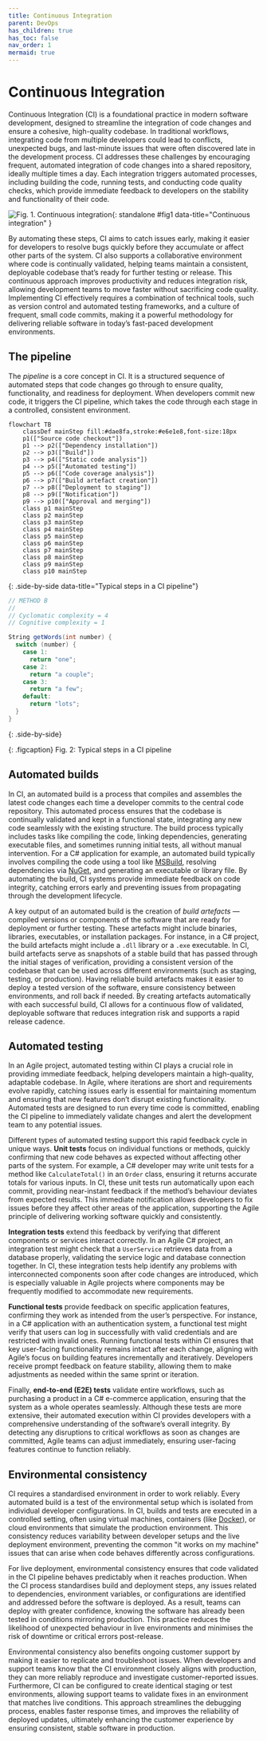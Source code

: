 ```yaml
---
title: Continuous Integration
parent: DevOps
has_children: true
has_toc: false
nav_order: 1
mermaid: true
---
```


# Continuous Integration

Continuous Integration (CI) is a foundational practice in modern software development, designed to streamline 
the integration of code changes and ensure a cohesive, high-quality codebase. In traditional workflows, 
integrating code from multiple developers could lead to conflicts, unexpected bugs, and last-minute issues 
that were often discovered late in the development process. CI addresses these challenges by encouraging 
frequent, automated integration of code changes into a shared repository, ideally multiple times a day. 
Each integration triggers automated processes, including building the code, running tests, and conducting 
code quality checks, which provide immediate feedback to developers on the stability and functionality of 
their code.

![Fig. 1. Continuous integration](images/CI.gif){: standalone #fig1 data-title="Continuous integration" }

By automating these steps, CI aims to catch issues early, making it easier for developers to resolve bugs 
quickly before they accumulate or affect other parts of the system. CI also supports a collaborative 
environment where code is continually validated, helping teams maintain a consistent, deployable codebase 
that’s ready for further testing or release. This continuous approach improves productivity and reduces 
integration risk, allowing development teams to move faster without sacrificing code quality. Implementing 
CI effectively requires a combination of technical tools, such as version control and automated testing 
frameworks, and a culture of frequent, small code commits, making it a powerful methodology for delivering 
reliable software in today’s fast-paced development environments.

## The pipeline

The _pipeline_ is a core concept in CI. It is a structured sequence of automated steps that 
code changes go through to ensure quality, functionality, and readiness for deployment. 
When developers commit new code, it triggers the CI pipeline, which takes the code through 
each stage in a controlled, consistent environment. 

```mermaid
flowchart TB
    classDef mainStep fill:#dae8fa,stroke:#e6e1e8,font-size:18px
    p1(["Source code checkout"])
    p1 --> p2(["Dependency installation"])
    p2 --> p3(["Build"])
    p3 --> p4(["Static code analysis"])
    p4 --> p5(["Automated testing"])
    p5 --> p6(["Code coverage analysis"])
    p6 --> p7(["Build artefact creation"])
    p7 --> p8(["Deployment to staging"])
    p8 --> p9(["Notification"])
    p9 --> p10(["Approval and merging"])
    class p1 mainStep
    class p2 mainStep
    class p3 mainStep
    class p4 mainStep
    class p5 mainStep
    class p6 mainStep
    class p7 mainStep
    class p8 mainStep
    class p9 mainStep
    class p10 mainStep
```
{: .side-by-side data-title="Typical steps in a CI pipeline"}

``` c#
// METHOD B
//
// Cyclomatic complexity = 4
// Cognitive complexity = 1

String getWords(int number) {
  switch (number) {
    case 1:
      return "one";
    case 2:
      return "a couple";
    case 3:
      return "a few";
    default:
      return "lots";
  }
}
```
{: .side-by-side}

{: .figcaption}
Fig. 2: Typical steps in a CI pipeline


## Automated builds

In CI, an automated build is a process that compiles and assembles the latest code changes 
each time a developer commits to the central code repository. This automated process ensures 
that the codebase is continually validated and kept in a functional state, integrating any 
new code seamlessly with the existing structure. The build process typically includes tasks 
like compiling the code, linking dependencies, generating executable files, and sometimes 
running initial tests, all without manual intervention. For a C# application for example, 
an automated build typically involves compiling the code using a tool like 
[MSBuild](https://github.com/dotnet/msbuild), resolving dependencies via 
[NuGet](https://www.nuget.org/), and generating an executable or library file. By automating 
the build, CI systems provide immediate feedback on code integrity, catching errors early 
and preventing issues from propagating through the development lifecycle.

A key output of an automated build is the creation of _build artefacts_ — compiled versions or 
components of the software that are ready for deployment or further testing. These artefacts 
might include binaries, libraries, executables, or installation packages. For instance, in a 
C# project, the build artefacts might include a `.dll` library or a `.exe` executable. In CI, 
build artefacts serve as snapshots of a stable build that has passed through the initial 
stages of verification, providing a consistent version of the codebase that can be used 
across different environments (such as staging, testing, or production). Having reliable 
build artefacts makes it easier to deploy a tested version of the software, ensure 
consistency between environments, and roll back if needed. By creating artefacts 
automatically with each successful build, CI allows for a continuous flow of validated, 
deployable software that reduces integration risk and supports a rapid release cadence.

## Automated testing

In an Agile project, automated testing within CI plays a crucial role in providing 
immediate feedback, helping developers maintain a high-quality, adaptable codebase. In 
Agile, where iterations are short and requirements evolve rapidly, catching issues early 
is essential for maintaining momentum and ensuring that new features don’t disrupt existing 
functionality. Automated tests are designed to run every time code is committed, enabling 
the CI pipeline to immediately validate changes and alert the development team to any 
potential issues.

Different types of automated testing support this rapid feedback cycle in unique ways. 
**Unit tests** focus on individual functions or methods, quickly confirming that new code 
behaves as expected without affecting other parts of the system. For example, a C# 
developer may write unit tests for a method like `CalculateTotal()` in an `Order` class, 
ensuring it returns accurate totals for various inputs. In CI, these unit tests run 
automatically upon each commit, providing near-instant feedback if the method’s behaviour 
deviates from expected results. This immediate notification allows developers to fix issues 
before they affect other areas of the application, supporting the Agile principle of 
delivering working software quickly and consistently.

**Integration tests** extend this feedback by verifying that different components or services 
interact correctly. In an Agile C# project, an integration test might check that a 
`UserService` retrieves data from a database properly, validating the service logic and 
database connection together. In CI, these integration tests help identify any problems with 
interconnected components soon after code changes are introduced, which is especially 
valuable in Agile projects where components may be frequently modified to accommodate new 
requirements.

**Functional tests** provide feedback on specific application features, confirming they 
work as intended from the user’s perspective. For instance, in a C# application with an 
authentication system, a functional test might verify that users can log in successfully 
with valid credentials and are restricted with invalid ones. Running functional tests within 
CI ensures that key user-facing functionality remains intact after each change, aligning 
with Agile’s focus on building features incrementally and iteratively. Developers receive 
prompt feedback on feature stability, allowing them to make adjustments as needed within 
the same sprint or iteration.

Finally, **end-to-end (E2E) tests** validate entire workflows, such as purchasing a product 
in a C# e-commerce application, ensuring that the system as a whole operates seamlessly. 
Although these tests are more extensive, their automated execution within CI provides 
developers with a comprehensive understanding of the software’s overall integrity. By 
detecting any disruptions to critical workflows as soon as changes are committed, Agile 
teams can adjust immediately, ensuring user-facing features continue to function reliably.

## Environmental consistency

CI requires a standardised environment in order to work reliably. Every automated build
is a test of the environmental setup which is isolated from individual developer 
configurations. In CI, builds and tests are executed in a controlled setting, often using 
virtual machines, containers (like [Docker](https://www.docker.com/)), or cloud environments 
that simulate the production environment. This consistency reduces variability between 
developer setups and the live deployment environment, preventing the common "it works on my 
machine" issues that can arise when code behaves differently across configurations.

For live deployment, environmental consistency ensures that code validated in the CI 
pipeline behaves predictably when it reaches production. When the CI process standardises 
build and deployment steps, any issues related to dependencies, environment variables, or 
configurations are identified and addressed before the software is deployed. As a result, 
teams can deploy with greater confidence, knowing the software has already been tested in 
conditions mirroring production. This practice reduces the likelihood of unexpected 
behaviour in live environments and minimises the risk of downtime or critical errors 
post-release.

Environmental consistency also benefits ongoing customer support by making it easier to 
replicate and troubleshoot issues. When developers and support teams know that the CI 
environment closely aligns with production, they can more reliably reproduce and 
investigate customer-reported issues. Furthermore, CI can be configured to create 
identical staging or test environments, allowing support teams to validate fixes in 
an environment that matches live conditions. This approach streamlines the debugging 
process, enables faster response times, and improves the reliability of deployed updates, 
ultimately enhancing the customer experience by ensuring consistent, stable software in 
production.

